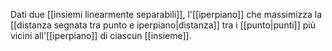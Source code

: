 Dati due [[insiemi linearmente separabili]], l'[[iperpiano]] che massimizza la [[distanza segnata tra punto e iperpiano|distanza]] tra i [[punto|punti]] più vicini all'[[iperpiano]] di ciascun [[insieme]].
